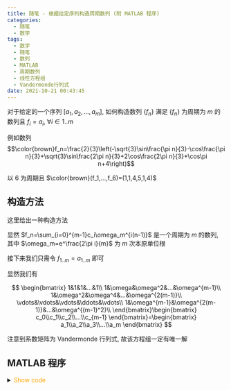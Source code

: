 ```yaml
---
title: 随笔 - 根据给定序列构造周期数列 (附 MATLAB 程序)
categories:
  - 随笔
  - 数学
tags:
  - 数学
  - 随笔
  - 数列
  - MATLAB
  - 周期数列
  - 线性方程组
  - Vandermonde行列式
date: 2021-10-21 00:43:45
---
```


对于给定的一个序列 $[a_1,a_2,\dots,a_m]$, 如何构造数列 $\{f_n\}$ 满足 $\{f_n\}$ 为周期为 $m$ 的数列且 $f_i=a_i,~\forall i\in 1..m$

例如数列
$$\color{brown}f_n=\frac{2}{3}\left(-\sqrt{3}\sin\frac{\pi n}{3}-\cos\frac{\pi n}{3}+\sqrt{3}\sin\frac{2\pi n}{3}+2\cos\frac{2\pi n}{3}+\cos\pi n+4\right)$$

以 6 为周期且 $\color{brown}(f_1,...,f_6)=(1,1,4,5,1,4)$

<!-- more -->

## 构造方法

这里给出一种构造方法

显然 $f_n=\sum_{i=0}^{m-1}c_i\omega_m^{i(n-1)}$ 是一个周期为 $m$ 的数列, 其中 $\omega_m=e^\frac{2\pi i}{m}$ 为 $m$ 次本原单位根

接下来我们只需令 $f_{1..m}=a_{1..m}$ 即可

显然我们有

$$
\begin{bmatrix}
  1&1&1&...&1\\
  1&\omega&\omega^2&...&\omega^{m-1}\\
  1&\omega^2&\omega^4&...&\omega^{2(m-1)}\\
  \vdots&\vdots&\vdots&\ddots&\vdots\\
  1&\omega^{m-1}&\omega^{2(m-1)}&...&\omega^{(m-1)^2}\\
\end{bmatrix}\begin{bmatrix}
  c_0\\c_1\\c_2\\...\\c_{m-1}
\end{bmatrix}=\begin{bmatrix}
  a_1\\a_2\\a_3\\...\\a_m
\end{bmatrix}
$$

注意到系数矩阵为 Vandermonde 行列式, 故该方程组一定有唯一解

## MATLAB 程序

<details>
<summary><font color='orange'>Show code</font></summary>

{% include_code lang:matlab draft-014/cycle_sequence_generator.m %}

</details>
